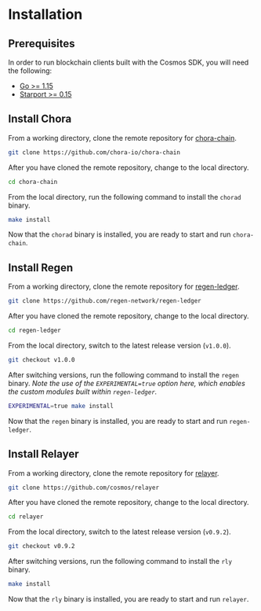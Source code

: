 # Installation

## Prerequisites

In order to run blockchain clients built with the Cosmos SDK, you will need the following:

- [Go >= 1.15](https://golang.org/doc/install)
- [Starport >= 0.15](https://github.com/tendermint/starport)

## Install Chora

From a working directory, clone the remote repository for [chora-chain](https://github.com/chora-io/chora-chain).

```sh
git clone https://github.com/chora-io/chora-chain
```

After you have cloned the remote repository, change to the local directory.

```sh
cd chora-chain
```

From the local directory, run the following command to install the `chorad` binary.

```sh
make install
```

Now that the `chorad` binary is installed, you are ready to start and run `chora-chain`.

## Install Regen

From a working directory, clone the remote repository for [regen-ledger](https://github.com/regen-network/regen-ledger).

```sh
git clone https://github.com/regen-network/regen-ledger
```

After you have cloned the remote repository, change to the local directory.

```sh
cd regen-ledger
```

From the local directory, switch to the latest release version (`v1.0.0`).

```sh
git checkout v1.0.0
```

After switching versions, run the following command to install the `regen` binary. *Note the use of the `EXPERIMENTAL=true` option here, which enables the custom modules built within `regen-ledger`.*

```sh
EXPERIMENTAL=true make install
```

Now that the `regen` binary is installed, you are ready to start and run `regen-ledger`.

## Install Relayer

From a working directory, clone the remote repository for [relayer](https://github.com/cosmos/relayer).

```sh
git clone https://github.com/cosmos/relayer
```

After you have cloned the remote repository, change to the local directory.

```sh
cd relayer
```

From the local directory, switch to the latest release version (`v0.9.2`).

```sh
git checkout v0.9.2
```

After switching versions, run the following command to install the `rly` binary.

```sh
make install
```

Now that the `rly` binary is installed, you are ready to start and run `relayer`.
